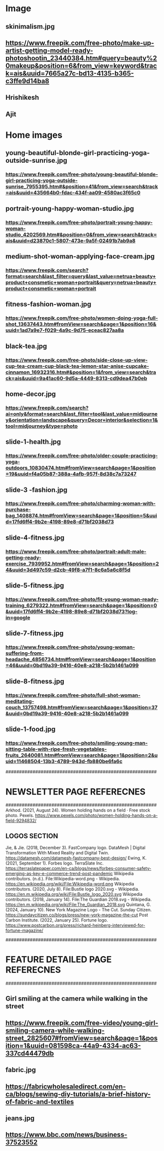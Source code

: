 # Image

## skinimalism.jpg

## https://www.freepik.com/free-photo/make-up-artist-getting-model-ready-photoshootin_23440384.htm#query=beauty%20makeup&position=6&from_view=keyword&track=ais&uuid=7665a27c-bd13-4135-b365-c3ffe9d14ba8

## Hrishikesh

## Ajit

# Home images

## young-beautiful-blonde-girl-practicing-yoga-outside-sunrise.jpg

### https://www.freepik.com/free-photo/young-beautiful-blonde-girl-practicing-yoga-outside-sunrise_7955395.htm#&position=41&from_view=search&track=ais&uuid=435664b0-fdac-434f-aa09-4580ac3f65c0

## portrait-young-happy-woman-studio.jpg

### https://www.freepik.com/free-photo/portrait-young-happy-woman-studio_4202569.htm#&position=0&from_view=search&track=ais&uuid=d23870c1-5807-473e-9a5f-02491b7ab9a8

## medium-shot-woman-applying-face-cream.jpg

### https://www.freepik.com/search?format=search&last_filter=query&last_value=netrua+beauty+product+consmetic+woman+portrait&query=netrua+beauty+product+consmetic+woman+portrait

## fitness-fashion-woman.jpg

### https://www.freepik.com/free-photo/women-doing-yoga-full-shot_13637443.htm#fromView=search&page=1&position=16&uuid=1ad7a9e7-f029-4a9c-9d75-eceac827aa8a

## black-tea.jpg

### https://www.freepik.com/free-photo/side-close-up-view-cup-tea-cream-cup-black-tea-lemon-star-anise-cupcake-cinnamon_16932316.htm#&position=1&from_view=search&track=ais&uuid=9a41ac60-9d5a-4449-8313-cd9dea47b0eb

## home-decor.jpg

### https://www.freepik.com/search?ai=only&format=search&last_filter=tool&last_value=midjourney&orientation=landscape&query=Decor+interior&selection=1&tool=midjourney&type=photo

## slide-1-health.jpg

### https://www.freepik.com/free-photo/older-couple-practicing-yoga-outdoors_10830474.htm#fromView=search&page=1&position=19&uuid=f4a05b87-388a-4afb-957f-8d38c7a73247

## slide-3 -fashion.jpg

### https://www.freepik.com/free-photo/charming-woman-with-purchase-bag_1408874.htm#fromView=search&page=1&position=5&uuid=17fd6ff4-9b2e-4198-89e8-d71bf2038d73

## slide-4-fitness.jpg

### https://www.freepik.com/free-photo/portrait-adult-male-getting-ready-exercise_7939952.htm#fromView=search&page=1&position=24&uuid=3d497c59-d2cb-49f8-a7f1-8c6a5a6c8f5d

## slide-5-fitness.jpg

### https://www.freepik.com/free-photo/fit-young-woman-ready-training_6279322.htm#fromView=search&page=1&position=0&uuid=17fd6ff4-9b2e-4198-89e8-d71bf2038d73?log-in=google

## slide-7-fitness.jpg

### https://www.freepik.com/free-photo/young-woman-suffering-from-headache_4856734.htm#fromView=search&page=1&position=46&uuid=0bd19a39-9416-40e8-a218-5b2b1461a099

## slide-8-fitness.jpg

### https://www.freepik.com/free-photo/full-shot-woman-meditating-couch_13757498.htm#fromView=search&page=1&position=37&uuid=0bd19a39-9416-40e8-a218-5b2b1461a099

## slide-1-food.jpg

### https://www.freepik.com/free-photo/smiling-young-man-sitting-table-with-ripe-fresh-vegetables-fruits_2640081.htm#fromView=search&page=1&position=2&uuid=11468504-13b3-4789-943d-fb880be6fa6c

########################################################

# NEWSLETTER PAGE REFERECNES

########################################################
Arkhod. (2021, August 24). Women holding hands on a field · Free stock photo. Pexels. https://www.pexels.com/photo/women-holding-hands-on-a-field-9294832/

## LOGOS SECTION

Jie, & Jie. (2018, December 3). FastCompany logo. DataMesh | Digital Transformation With Mixed Reality and Digital Twin. https://datamesh.com/datamesh-fastcompany-best-design/
Ewing, K. (2021, September 1). Forbes logo. TerraSlate Inc. https://terraslatepaper.com/en-ca/blogs/news/forbes-consumer-safety-emerging-as-key-e-commerce-trend-post-pandemic
Wikipedia contributors. (n.d.). File:Wikipedia-word.png - Wikipedia. https://en.wikipedia.org/wiki/File:Wikipedia-word.png
Wikipedia contributors. (2020, July 8). File:Bustle logo 2020.svg - Wikipedia. https://en.m.wikipedia.org/wiki/File:Bustle_logo_2020.svg
Wikipedia contributors. (2018, January 14). File:The Guardian 2018.svg - Wikipedia. https://en.m.wikipedia.org/wiki/File:The_Guardian_2018.svg
Quintana, G. (2024, January 10). New York Magazine Logo - The Cut. Sunday Citizen. https://sundaycitizen.co/blogs/press/new-york-magazine-the-cut
Post Carbon Institute. (2022, January 25). Fortune logo. https://www.postcarbon.org/press/richard-heinberg-interviewed-for-fortune-magazine/

########################################################

# FEATURE DETAILED PAGE REFERECNES

########################################################

## Girl smiling at the camera while walking in the street

## https://www.freepik.com/free-video/young-girl-smiling-camera-while-walking-street_2825607#fromView=search&page=1&position=1&uuid=081598ca-44a9-4334-ac63-337cd44479db

## fabric.jpg

## https://fabricwholesaledirect.com/en-ca/blogs/sewing-diy-tutorials/a-brief-history-of-fabric-and-textiles

## jeans.jpg

## https://www.bbc.com/news/business-37523552
